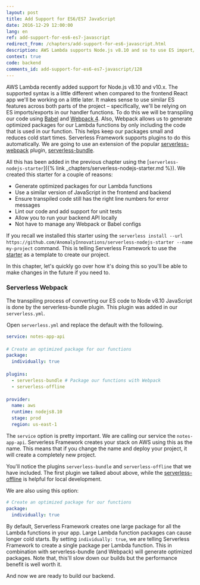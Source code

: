 ```yaml
---
layout: post
title: Add Support for ES6/ES7 JavaScript
date: 2016-12-29 12:00:00
lang: en
ref: add-support-for-es6-es7-javascript
redirect_from: /chapters/add-support-for-es6-javascript.html
description: AWS Lambda supports Node.js v8.10 and so to use ES import/exports in our Serverless Framework project we need to use Babel and Webpack 4 to transpile our code. We can do this by using the serverless-webpack plugin to our project. We will use the serverless-nodejs-starter to set this up for us.
context: true
code: backend
comments_id: add-support-for-es6-es7-javascript/128
---
```


AWS Lambda recently added support for Node.js v8.10 and v10.x. The supported syntax is a little different when compared to the frontend React app we'll be working on a little later. It makes sense to use similar ES features across both parts of the project – specifically, we'll be relying on ES imports/exports in our handler functions. To do this we will be transpiling our code using [Babel](https://babeljs.io) and [Webpack 4](https://webpack.github.io). Also, Webpack allows us to generate optimized packages for our Lambda functions by only including the code that is used in our function. This helps keep our packages small and reduces cold start times. Serverless Framework supports plugins to do this automatically. We are going to use an extension of the popular [serverless-webpack](https://github.com/serverless-heaven/serverless-webpack) plugin, [serverless-bundle](https://github.com/AnomalyInnovations/serverless-bundle).

All this has been added in the previous chapter using the [`serverless-nodejs-starter`]({% link _chapters/serverless-nodejs-starter.md %}). We created this starter for a couple of reasons:

- Generate optimized packages for our Lambda functions
- Use a similar version of JavaScript in the frontend and backend
- Ensure transpiled code still has the right line numbers for error messages
- Lint our code and add support for unit tests
- Allow you to run your backend API locally
- Not have to manage any Webpack or Babel configs

If you recall we installed this starter using the `serverless install --url https://github.com/AnomalyInnovations/serverless-nodejs-starter --name my-project` command. This is telling Serverless Framework to use the [starter](https://github.com/AnomalyInnovations/serverless-nodejs-starter) as a template to create our project.

In this chapter, let's quickly go over how it's doing this so you'll be able to make changes in the future if you need to.

### Serverless Webpack

The transpiling process of converting our ES code to Node v8.10 JavaScript is done by the serverless-bundle plugin. This plugin was added in our `serverless.yml`.

<img class="code-marker" src="/assets/s.png" />Open `serverless.yml` and replace the default with the following.

``` yaml
service: notes-app-api

# Create an optimized package for our functions
package:
  individually: true

plugins:
  - serverless-bundle # Package our functions with Webpack
  - serverless-offline

provider:
  name: aws
  runtime: nodejs8.10
  stage: prod
  region: us-east-1
```

The `service` option is pretty important. We are calling our service the `notes-app-api`. Serverless Framework creates your stack on AWS using this as the name. This means that if you change the name and deploy your project, it will create a completely new project.

You'll notice the plugins `serverless-bundle` and `serverless-offline` that we have included. The first plugin we talked about above, while the [serverless-offline](https://github.com/dherault/serverless-offline) is helpful for local development.

We are also using this option:

``` yml
# Create an optimized package for our functions
package:
  individually: true
```

By default, Serverless Framework creates one large package for all the Lambda functions in your app. Large Lambda function packages can cause longer cold starts. By setting `individually: true`, we are telling Serverless Framework to create a single package per Lambda function. This in combination with serverless-bundle (and Webpack) will generate optimized packages. Note that, this'll slow down our builds but the performance benefit is well worth it.

And now we are ready to build our backend.
